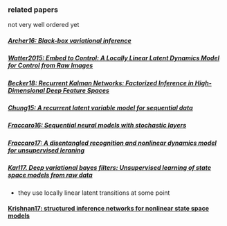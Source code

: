 ### related papers

not very well ordered yet

##### [Archer16: Black-box variational inference](https://arxiv.org/abs/1511.07367)

##### [Watter2015: Embed to Control: A Locally Linear Latent Dynamics Model for Control from Raw Images ](http://papers.nips.cc/paper/5964-embed-to-control-a-locally-linear-latent-dynamics-model-for-control-from-raw-images.pdf)

##### [Becker18: Recurrent Kalman Networks: Factorized Inference in High-Dimensional Deep Feature Spaces](https://openreview.net/forum?id=rkx1m2C5YQ)

##### [Chung15: A recurrent latent variable model for sequential data](http://papers.nips.cc/paper/5653-a-recurrent-latent-variable-model-for-sequential-data.pdf)

##### [Fraccaro16: Sequential neural models with stochastic layers](http://papers.nips.cc/paper/6039-sequential-neural-models-with-stochastic-layers.pdf)

##### [Fraccaro17: A disentangled recognition and nonlinear dynamics model for unsupervised leraning](http://papers.nips.cc/paper/6039-sequential-neural-models-with-stochastic-layers.pdf)

##### [Karl17. Deep variational bayes filters: Unsupervised learning of state space models from raw data](https://arxiv.org/pdf/1605.06432.pdf)
- they use locally linear latent transitions at some point

#### [Krishnan17: structured inference networks for nonlinear state space models](https://www.aaai.org/ocs/index.php/AAAI/AAAI17/paper/view/14215/14380)

